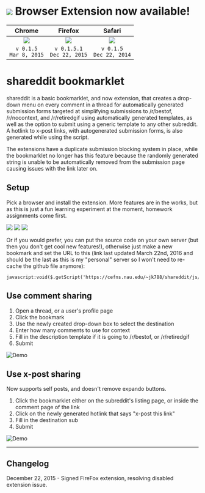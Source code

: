 # <img src='http://cefns.nau.edu/~jk788/shareddit/Icon-48.png'> Browser Extension now available!
|Chrome|Firefox|Safari|
|:--------:|:--------:|:----------:|
| <a href='http://bit.ly/shareddit-chrome' title='Click to Download'><img src='http://cefns.nau.edu/~jk788/shareddit/chrome-done.png'></a>  | <a href='http://bit.ly/shareddit-firefox' title='Click to Download'><img src='http://cefns.nau.edu/~jk788/shareddit/firefox-done.png'></a> | <a href='http://bit.ly/shareddit-safari' title='Click to Download'><img src='http://cefns.nau.edu/~jk788/shareddit/safari-done.png'></a> |
|`v 0.1.5` <br> `Mar 8, 2015`|`v 0.1.5.1` <br> `Dec 22, 2015`|`v 0.1.5` <br> `Dec 22, 2014`|

# shareddit bookmarklet

shareddit is a basic bookmarklet, and now extension, that creates a drop-down menu on every comment in a thread for automatically generated submission forms targeted at simplifying submissions to /r/bestof, /r/nocontext, and /r/retiredgif using automatically generated templates, as well as the option to submit using a generic template to any other subreddit. A hotlink to x-post links, with autogenerated submission forms, is also generated while using the script.

The extensions have a duplicate submission blocking system in place, while the bookmarklet no longer has this feature because the randomly generated string is unable to be automatically removed from the submission page causing issues with the link later on.

## Setup

Pick a browser and install the extension. More features are in the works, but as this is just a fun learning experiment at the moment, homework assignments come first.


<a href='http://bit.ly/shareddit-chrome' title='Click to Download'><img src='http://cefns.nau.edu/~jk788/shareddit/chrome-done.png'></a>  <a href='http://bit.ly/shareddit-firefox' title='Click to Download'><img src='http://cefns.nau.edu/~jk788/shareddit/firefox-done.png'></a> <a href='http://bit.ly/shareddit-safari' title='Click to Download'><img src='http://cefns.nau.edu/~jk788/shareddit/safari-done.png'></a> 


Or if you would prefer, you can put the source code on your own server (but then you don't get cool new features!), otherwise just make a new bookmark and set the URL to this (link last updated March 22nd, 2016 and should be the last as this is my "personal" server so I won't need to re-cache the github file anymore):

    javascript:void($.getScript('https://cefns.nau.edu/~jk788/shareddit/js/shareddit.js'))

## Use comment sharing

1. Open a thread, or a user's profile page
2. Click the bookmark
3. Use the newly created drop-down box to select the destination
4. Enter how many comments to use for context
5. Fill in the description template if it is going to /r/bestof, or /r/retiredgif
6. Submit

![Demo](http://fat.gfycat.com/JitteryLividFoal.gif)

## Use x-post sharing

Now supports self posts, and doesn't remove expando buttons.

1. Click the bookmarklet either on the subreddit's listing page, or inside the comment page of the link
2. Click on the newly generated hotlink that says "x-post this link"
3. Fill in the destination sub
4. Submit

![Demo](http://giant.gfycat.com/ConsciousAdorableHellbender.gif)


---

## Changelog

December 22, 2015 - Signed FireFox extension, resolving disabled extension issue.
